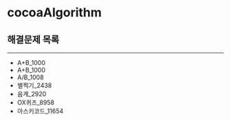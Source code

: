 # cocoaAlgorithm

## 해결문제 목록 
***
* A+B_1000
* A+B_1000         
* A/B_1008        
* 별찍기_2438      
* 음계_2920     
* OX퀴즈_8958   
* 아스키코드_11654   
